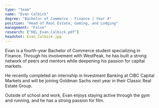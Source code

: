```yaml
---
type: "team"
name: "Evan Calbick"
degree: "Bachelor of Commerce - Finance | Year 4"
position: "Head of Real Estate, Gaming, and Lodging"
management: "False"
research: ["KEL_Evan_Calbick.pdf"]
headshot: Evan_Calbick.jpg
---
```


Evan is a fourth-year Bachelor of Commerce student specializing in Finance. Through his involvement with WestPeak, he has built a strong network of peers and mentors while deepening his passion for capital markets.

He recently completed an internship in Investment Banking at CIBC Capital Markets and will be joining Goldman Sachs next year in their Classic Real Estate Group.

Outside of school and work, Evan enjoys staying active through the gym and running, and he has a strong passion for film.

